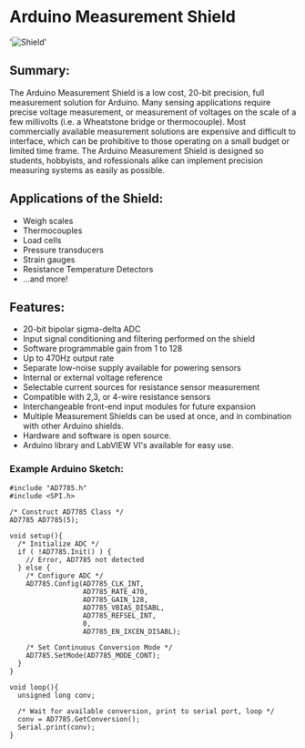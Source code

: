 # Arduino Measurement Shield #

'<img src='http://arduino-measurement-shield.googlecode.com/files/shield.jpg' alt='Shield' />'


## Summary: ##

The Arduino Measurement Shield is a low cost, 20-bit precision, full measurement solution for Arduino. Many sensing applications require precise voltage measurement, or measurement of voltages on the scale of a few millivolts (i.e. a Wheatstone bridge or thermocouple). Most commercially available measurement solutions are expensive and difficult to interface, which can be prohibitive to those operating on a small budget or limited time frame. The Arduino Measurement Shield is designed so students, hobbyists, and  rofessionals alike can implement precision measuring systems as easily as
possible.

## Applications of the Shield: ##
  * Weigh scales
  * Thermocouples
  * Load cells
  * Pressure transducers
  * Strain gauges
  * Resistance Temperature Detectors
  * ...and more!

## Features: ##

  * 20-bit bipolar sigma-delta ADC
  * Input signal conditioning and filtering performed on the shield
  * Software programmable gain from 1 to 128
  * Up to 470Hz output rate
  * Separate low-noise supply available for powering sensors
  * Internal or external voltage reference
  * Selectable current sources for resistance sensor measurement
  * Compatible with 2,3, or 4-wire resistance sensors
  * Interchangeable front-end input modules for future expansion
  * Multiple Measurement Shields can be used at once, and in combination with other Arduino shields.
  * Hardware and software is open source.
  * Arduino library and LabVIEW VI's available for easy use.


### Example Arduino Sketch: ###
```
#include "AD7785.h"
#include <SPI.h>

/* Construct AD7785 Class */
AD7785 AD7785(5);

void setup(){
  /* Initialize ADC */
  if ( !AD7785.Init() ) {
    // Error, AD7785 not detected  
  } else {  
    /* Configure ADC */
    AD7785.Config(AD7785_CLK_INT, 
                  AD7785_RATE_470, 
                  AD7785_GAIN_128, 
                  AD7785_VBIAS_DISABL, 
                  AD7785_REFSEL_INT, 
                  0, 
                  AD7785_EN_IXCEN_DISABL);
  
    /* Set Continuous Conversion Mode */
    AD7785.SetMode(AD7785_MODE_CONT);  
  }    
}

void loop(){
  unsigned long conv;
  
  /* Wait for available conversion, print to serial port, loop */
  conv = AD7785.GetConversion();
  Serial.print(conv);
}
```